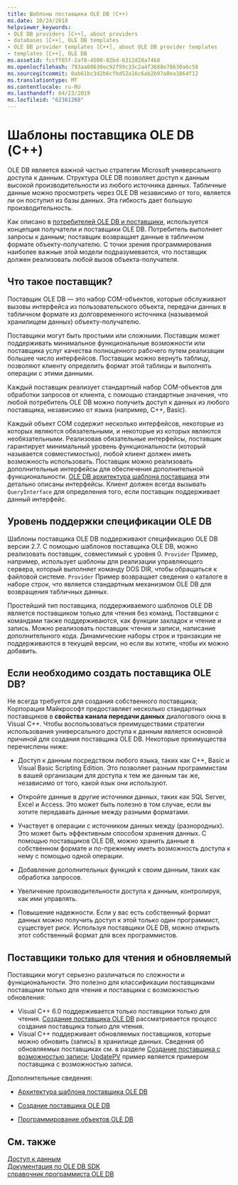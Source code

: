 ```yaml
---
title: Шаблоны поставщика OLE DB (С++)
ms.date: 10/24/2018
helpviewer_keywords:
- OLE DB providers [C++], about providers
- databases [C++], OLE DB templates
- OLE DB provider templates [C++], about OLE DB provider templates
- templates [C++], OLE DB
ms.assetid: fccff85f-2af8-4500-82bd-6312d28a74b8
ms.openlocfilehash: 793aa08630ec92f99c33c2a4f3688e78630a6c58
ms.sourcegitcommit: 0ab61bc3d2b6cfbd52a16c6ab2b97a8ea1864f12
ms.translationtype: MT
ms.contentlocale: ru-RU
ms.lasthandoff: 04/23/2019
ms.locfileid: "62361260"
---
```

# <a name="ole-db-provider-templates-c"></a>Шаблоны поставщика OLE DB (С++)

OLE DB является важной частью стратегии Microsoft универсального доступа к данным. Структура OLE DB позволяет доступ к данным высокой производительности из любого источника данных. Табличные данные можно просмотреть через OLE DB независимо от того, является ли он поступил из базы данных. Эта гибкость дает большую производительность.

Как описано в [потребителей OLE DB и поставщики](../../data/oledb/ole-db-consumers-and-providers.md), используется концепция получатели и поставщики OLE DB. Потребитель выполняет запросы к данным; поставщик возвращает данные в табличном формате объекту-получателю. С точки зрения программирования наиболее важные этой модели подразумевается, что поставщик должен реализовать любой вызов объекта-получателя.

## <a name="what-is-a-provider"></a>Что такое поставщик?

Поставщик OLE DB — это набор COM-объектов, которые обслуживают вызовы интерфейса из пользовательского объекта, передачи данных в табличном формате из долговременного источника (называемой хранилищем данных) объекту-получателю.

Поставщики могут быть простыми или сложными. Поставщик может поддерживать минимальное функциональные возможности или поставщика услуг качества полноценного рабочего путем реализации большее число интерфейсов. Поставщик можно вернуть таблицу, позволяют клиенту определить формат этой таблицы и выполнять операции с этими данными.

Каждый поставщик реализует стандартный набор COM-объектов для обработки запросов от клиента, с помощью стандартные значения, что любой потребитель OLE DB можно получить доступ к данных из любого поставщика, независимо от языка (например, C++, Basic).

Каждый объект COM содержит несколько интерфейсов, некоторые из которых являются обязательными, и некоторые из которых являются необязательными. Реализовав обязательные интерфейсы, поставщик гарантирует минимальный уровень функциональности (который называется совместимостью), любой клиент должен иметь возможность использовать. Поставщик можно реализовать дополнительные интерфейсы для обеспечения дополнительной функциональности. [OLE DB архитектура шаблона поставщика](../../data/oledb/ole-db-provider-template-architecture.md) эти детально описаны интерфейсы. Клиент должен всегда вызывать `QueryInterface` для определения того, если поставщик поддерживает данный интерфейс.

## <a name="ole-db-specification-level-support"></a>Уровень поддержки спецификации OLE DB

Шаблоны поставщика OLE DB поддерживают спецификацию OLE DB версии 2.7. С помощью шаблонов поставщика OLE DB, можно реализовать поставщик, совместимый с уровня 0. `Provider` Пример, например, использует шаблоны для реализации управляющего сервера, который выполняет команду DOS DIR, чтобы обращаться к файловой системе. `Provider` Пример возвращает сведения о каталоге в наборе строк, что является стандартным механизмом OLE DB для возвращения табличных данных.

Простейший тип поставщика, поддерживаемого шаблонов OLE DB является поставщиком только для чтения без команд. Поставщики с командами также поддерживаются, как функции закладок и чтение и запись. Можно реализовать поставщик чтения и записи, написание дополнительного кода. Динамические наборы строк и транзакции не поддерживаются в текущей версии, но если вы хотите, чтобы их можно добавить.

## <a name="when-do-you-need-to-create-an-ole-db-provider"></a>Если необходимо создать поставщика OLE DB?

Не всегда требуется для создания собственного поставщика; Корпорация Майкрософт предоставляет несколько стандартных поставщиков в **свойства канала передачи данных** диалогового окна в Visual C++. Чтобы воспользоваться преимуществами стратегии использования универсального доступа к данным является основной причиной для создания поставщика OLE DB. Некоторые преимущества перечислены ниже:

- Доступ к данным посредством любого языка, таких как C++, Basic и Visual Basic Scripting Edition. Это позволяет разным программистам в вашей организации для доступа к тем же данным так же, независимо от того, какой язык они используют.

- Откройте данные в другие источники данных, таких как SQL Server, Excel и Access. Это может быть полезно в том случае, если вы хотите передавать данные между разными форматами.

- Участвует в операции с источником данных между (разнородных). Это может быть эффективным способом хранения данных. С помощью поставщиков OLE DB, можно хранить данные в собственном формате и по-прежнему иметь возможность доступа к нему с помощью одной операции.

- Добавление дополнительных функций к своим данным, таких как обработка запросов.

- Увеличение производительности доступа к данным, контролируя, как ими управлять.

- Повышение надежности. Если у вас есть собственный формат данных можно получить доступ к этой только один программист, существует риск. Используя поставщики OLE DB, можно открыть этот собственный формат для всех программистов.

## <a name="read-only-and-updatable-providers"></a>Поставщики только для чтения и обновляемый

Поставщики могут серьезно различаться по сложности и функциональности. Это полезно для классификации поставщиками поставщики только для чтения и поставщики с возможностью обновления:

- Visual C++ 6.0 поддерживается только поставщики только для чтения. [Создание поставщика OLE DB](../../data/oledb/creating-an-ole-db-provider.md) рассматривается процесс создания поставщика только для чтения.
- Visual C++ поддерживает обновляемых поставщиков, которые можно обновить (запись) в хранилище данных. Сведения об обновляемых поставщиках см. в разделе [Создание поставщика с возможностью записи](../../data/oledb/creating-an-updatable-provider.md); [UpdatePV](https://github.com/Microsoft/VCSamples/tree/master/VC2010Samples/ATL/OLEDB/Provider/UPDATEPV) пример является примером поставщика с возможностью записи.

Дополнительные сведения:

- [Архитектура шаблона поставщика OLE DB](../../data/oledb/ole-db-provider-template-architecture.md)

- [Создание поставщика OLE DB](../../data/oledb/creating-an-ole-db-provider.md)

- [Программирование объектов OLE DB](../../data/oledb/ole-db-programming.md)

## <a name="see-also"></a>См. также

[Доступ к данным](../data-access-in-cpp.md)<br/>
[Документация по OLE DB SDK](/previous-versions/windows/desktop/ms722784(v=vs.85))<br/>
[справочник программиста OLE DB](/sql/connect/oledb/ole-db/oledb-driver-for-sql-server-programming)<br/>
